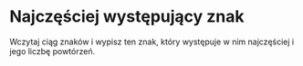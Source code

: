 # Najczęściej występujący znak
Wczytaj ciąg znaków i wypisz ten znak, który występuje w nim najczęściej i jego liczbę powtórzeń.